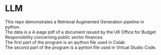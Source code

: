 # LLM

This repo demonstrates a Retrieval Augmented Generation pipeline in python.  
The data is a 4-page pdf of a document issued by the UK Office for Budget Responsibility concerning public sector finances.  
The first part of the program is an ipython file used in Colab.  
The second part of the program is a pyhton file used in Virtual Studio Code.
